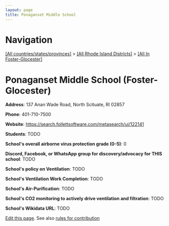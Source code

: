 ```yaml
---
layout: page
title: Ponaganset Middle School
---
```

# Navigation

[[All countries/states/provinces]](../../..) > [[All Rhode Island Districts]](../..) > [[All In Foster-Glocester]](..)

# Ponaganset Middle School (Foster-Glocester)

**Address**: 137 Anan Wade Road, North Scituate, RI 02857

**Phone**: 401-710-7500

**Website**: <https://search.follettsoftware.com/metasearch/ui/122141>

**Students**: TODO

**School's overall airborne virus protection grade (0-5)**: 0

**Discord, Facebook, or WhatsApp group for discovery/advocacy for THIS school**: TODO

**School's policy on Ventilation**: TODO

**School's Ventilation Work Completion**: TODO

**School's Air-Purification**: TODO

**School's CO2 monitoring to actively drive ventilation and filtration**: TODO

**School's Wikidata URL**: TODO


[Edit this page](https://github.com/ventilate-schools/RI/edit/main/./Foster-Glocester/Ponaganset_Middle_School.md). See also [rules for contribution](../../../contribution-rules/)